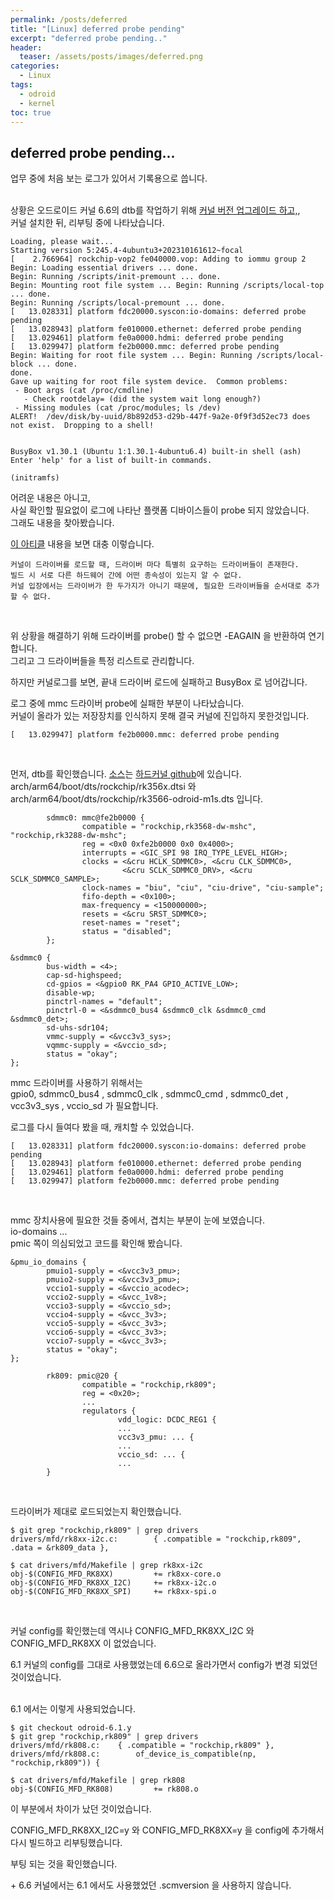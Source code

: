 ```yaml
---
permalink: /posts/deferred
title: "[Linux] deferred probe pending"
excerpt: "deferred probe pending.."
header:
  teaser: /assets/posts/images/deferred.png
categories:
  - Linux
tags:
  - odroid
  - kernel
toc: true
---
```


## deferred probe pending...

업무 중에 처음 보는 로그가 있어서 기록용으로 씁니다.<br>
<br>

상황은 오드로이드 커널 6.6의 dtb를 작업하기 위해 [커널 버전 업그레이드 하고,](https://github.com/hardkernel/linux/tree/odroid-6.6.y),<br>
커널 설치한 뒤, 리부팅 중에 나타났습니다.
```
Loading, please wait...
Starting version 5:245.4-4ubuntu3+202310161612~focal
[    2.766964] rockchip-vop2 fe040000.vop: Adding to iommu group 2
Begin: Loading essential drivers ... done.
Begin: Running /scripts/init-premount ... done.
Begin: Mounting root file system ... Begin: Running /scripts/local-top ... done.
Begin: Running /scripts/local-premount ... done.
[   13.028331] platform fdc20000.syscon:io-domains: deferred probe pending
[   13.028943] platform fe010000.ethernet: deferred probe pending
[   13.029461] platform fe0a0000.hdmi: deferred probe pending
[   13.029947] platform fe2b0000.mmc: deferred probe pending
Begin: Waiting for root file system ... Begin: Running /scripts/local-block ... done.
done.
Gave up waiting for root file system device.  Common problems:
 - Boot args (cat /proc/cmdline)
   - Check rootdelay= (did the system wait long enough?)
 - Missing modules (cat /proc/modules; ls /dev)
ALERT!  /dev/disk/by-uuid/8b892d53-d29b-447f-9a2e-0f9f3d52ec73 does not exist.  Dropping to a shell!


BusyBox v1.30.1 (Ubuntu 1:1.30.1-4ubuntu6.4) built-in shell (ash)
Enter 'help' for a list of built-in commands.

(initramfs)
```
어려운 내용은 아니고,<br>
사실 확인할 필요없이 로그에 나타난 플랫폼 디바이스들이 probe 되지 않았습니다.<br>
그래도 내용을 찾아봤습니다.<br>

[이 아티클](https://lwn.net/Articles/450460/) 내용을 보면 대충 이렇습니다.
```
커널이 드라이버를 로드할 때, 드라이버 마다 특별히 요구하는 드라이버들이 존재한다.
빌드 시 서로 다른 하드웨어 간에 어떤 종속성이 있는지 알 수 없다.
커널 입장에서는 드라이버가 한 두가지가 아니기 때문에, 필요한 드라이버들을 순서대로 추가할 수 없다.
```
<br>

위 상황을 해결하기 위해 드라이버를 <span style="{{ site.code }}">probe()</span> 할 수 없으면 <span style="{{ site.code }}">-EAGAIN</span> 을 반환하여 연기합니다.<br>
그리고 그 드라이버들을 특정 리스트로 관리합니다.<br>

하지만 커널로그를 보면, 끝내 드라이버 로드에 실패하고 <span style="{{ site.code }}">BusyBox</span> 로 넘어갑니다.<br>

로그 중에 mmc 드라이버 probe에 실패한 부분이 나타났습니다.<br>
커널이 올라가 있는 저장장치를 인식하지 못해 결국 커널에 진입하지 못한것입니다.
```
[   13.029947] platform fe2b0000.mmc: deferred probe pending
```
<br>

먼저, dtb를 확인했습니다. [소스](https://github.com/hardkernel/linux/tree/odroid-6.6.y)는 <U>하드커널 github</U>에 있습니다.<br>
<span style="{{ site.code }}">arch/arm64/boot/dts/rockchip/rk356x.dtsi</span> 와<br>
<span style="{{ site.code }}">arch/arm64/boot/dts/rockchip/rk3566-odroid-m1s.dts</span> 입니다.<br>
```
        sdmmc0: mmc@fe2b0000 {
                compatible = "rockchip,rk3568-dw-mshc", "rockchip,rk3288-dw-mshc";
                reg = <0x0 0xfe2b0000 0x0 0x4000>;
                interrupts = <GIC_SPI 98 IRQ_TYPE_LEVEL_HIGH>;
                clocks = <&cru HCLK_SDMMC0>, <&cru CLK_SDMMC0>,
                         <&cru SCLK_SDMMC0_DRV>, <&cru SCLK_SDMMC0_SAMPLE>;
                clock-names = "biu", "ciu", "ciu-drive", "ciu-sample";
                fifo-depth = <0x100>;
                max-frequency = <150000000>;
                resets = <&cru SRST_SDMMC0>;
                reset-names = "reset";
                status = "disabled";
        };
```
```
&sdmmc0 {
        bus-width = <4>;
        cap-sd-highspeed;
        cd-gpios = <&gpio0 RK_PA4 GPIO_ACTIVE_LOW>;
        disable-wp;
        pinctrl-names = "default";
        pinctrl-0 = <&sdmmc0_bus4 &sdmmc0_clk &sdmmc0_cmd &sdmmc0_det>;
        sd-uhs-sdr104;
        vmmc-supply = <&vcc3v3_sys>;
        vqmmc-supply = <&vccio_sd>;
        status = "okay";
};
```
mmc 드라이버를 사용하기 위해서는<br>
<span style="{{ site.code }}">gpio0</span>, <span style="{{ site.code }}">sdmmc0_bus4</span> , <span style="{{ site.code }}">sdmmc0_clk</span> , <span style="{{ site.code }}">sdmmc0_cmd</span> , <span style="{{ site.code }}">sdmmc0_det</span> , <span style="{{ site.code }}">vcc3v3_sys</span> , <span style="{{ site.code }}">vccio_sd</span> 가 필요합니다.<br>

로그를 다시 들여다 봤을 때, 캐치할 수 있었습니다.
```
[   13.028331] platform fdc20000.syscon:io-domains: deferred probe pending
[   13.028943] platform fe010000.ethernet: deferred probe pending
[   13.029461] platform fe0a0000.hdmi: deferred probe pending
[   13.029947] platform fe2b0000.mmc: deferred probe pending
```
<br>

mmc 장치사용에 필요한 것들 중에서, 겹치는 부분이 눈에 보였습니다.<br>
<span style="{{ site.code }}">io-domains</span> ... <br>
<span style="{{ site.code }}">pmic</span> 쪽이 의심되었고 코드를 확인해 봤습니다.
```
&pmu_io_domains {
        pmuio1-supply = <&vcc3v3_pmu>;
        pmuio2-supply = <&vcc3v3_pmu>;
        vccio1-supply = <&vccio_acodec>;
        vccio2-supply = <&vcc_1v8>;
        vccio3-supply = <&vccio_sd>;
        vccio4-supply = <&vcc_3v3>;
        vccio5-supply = <&vcc_3v3>;
        vccio6-supply = <&vcc_3v3>;
        vccio7-supply = <&vcc_3v3>;
        status = "okay";
};
```
```
        rk809: pmic@20 {
                compatible = "rockchip,rk809";
                reg = <0x20>;
                ...
                regulators {
                        vdd_logic: DCDC_REG1 {
                        ...
                        vcc3v3_pmu: ... {
                        ...
                        vccio_sd: ... {
                        ...
        }
```
<br>

드라이버가 제대로 로드되었는지 확인했습니다.
```
$ git grep "rockchip,rk809" | grep drivers
drivers/mfd/rk8xx-i2c.c:        { .compatible = "rockchip,rk809", .data = &rk809_data },
```
```
$ cat drivers/mfd/Makefile | grep rk8xx-i2c
obj-$(CONFIG_MFD_RK8XX)         += rk8xx-core.o
obj-$(CONFIG_MFD_RK8XX_I2C)     += rk8xx-i2c.o
obj-$(CONFIG_MFD_RK8XX_SPI)     += rk8xx-spi.o
```
<br>

커널 config를 확인했는데 역시나 <span style="{{ site.code }}">CONFIG_MFD_RK8XX_I2C</span> 와 <span style="{{ site.code }}">CONFIG_MFD_RK8XX</span> 이 없었습니다.<br>

6.1 커널의 config를 그대로 사용했었는데 6.6으로 올라가면서 config가 변경 되었던 것이었습니다.<br>
<br>

<span style="{{ site.code }}">6.1</span> 에서는 이렇게 사용되었습니다.
```
$ git checkout odroid-6.1.y
$ git grep "rockchip,rk809" | grep drivers
drivers/mfd/rk808.c:    { .compatible = "rockchip,rk809" },
drivers/mfd/rk808.c:        of_device_is_compatible(np, "rockchip,rk809")) {
```
```
$ cat drivers/mfd/Makefile | grep rk808
obj-$(CONFIG_MFD_RK808)         += rk808.o
```
이 부분에서 차이가 났던 것이었습니다.<br>

<span style="{{ site.code }}">CONFIG_MFD_RK8XX_I2C=y</span> 와 <span style="{{ site.code }}">CONFIG_MFD_RK8XX=y</span> 을 config에 추가해서 다시 빌드하고 리부팅했습니다.<br>

부팅 되는 것을 확인했습니다.<br>

\+ 6.6 커널에서는 6.1 에서도 사용했었던 <span style="{{ site.code }}">.scmversion</span> 을 사용하지 않습니다.<br>
